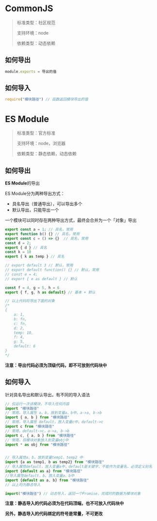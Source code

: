# CommonJS

> 标准类型：社区规范
>
> 支持环境：node
>
> 依赖类型：动态依赖

## 如何导出

```js
module.exports = 导出的值
```

## 如何导入

```js
require("模块路径") // 函数返回模块导出的值
```

# ES Module

> 标准类型：官方标准
>
> 支持环境：node，浏览器
>
> 依赖类型：静态依赖，动态依赖

## 如何导出

**ES Module**的导出

ES Module分为两种导出方式：

- 具名导出（普通导出），可以导出多个
- 默认导出，只能导出一个

一个模块可以同时存在两种导出方式，最终会合并为一个「对象」导出

```js
export const a = 1; // 具名，常用
export function b() {} // 具名，常用
export const c = () => {}  // 具名，常用
const d = 2;
export { d } // 具名
const k = 10
export { k as temp } // 具名

// export default 3 // 默认，常用
// export default function() {} // 默认，常用
// const e = 4;
// export { e as default } // 默认

const f = 4, g = 5, h = 6
export { f, g, h as default} // 基本 + 默认

// 以上代码将导出下面的对象
/*
{
	a: 1,
	b: fn,
	c: fn,
	d: 2,
	temp: 10,
	f: 4,
	g: 5,
	default: 6
}
*/
```

**注意：导出代码必须为顶级代码，即不可放到代码块中**

## 如何导入

针对具名导出和默认导出，有不同的导入语法

```js
// 仅运行一次该模块，不导入任何内容
import "模块路径"
// 常用，导入属性 a、b，放到变量a、b中。a->a, b->b
import { a, b } from "模块路径"   
// 常用，导入属性 default，放入变量c中。default->c
import c from "模块路径"  
// 常用，default->c，a->a, b->b
import c, { a, b } from "模块路径" 
// 常用，将模块对象放入到变量obj中
import * as obj from "模块路径" 


// 导入属性a、b，放到变量temp1、temp2 中
import {a as temp1, b as temp2} from "模块路径" 
// 导入属性default，放入变量a中，default是关键字，不能作为变量名，必须定义别名
import {default as a} from "模块路径" 
//导入属性default、b，放入变量a、b中
import {default as a, b} from "模块路径" 
// 以上均为静态导入

import("模块路径") // 动态导入，返回一个Promise，完成时的数据为模块对象
```

**注意：静态导入的代码必须为在代码顶端，也不可放入代码块中**

**另外，静态导入的代码绑定的符号是常量，不可更改**